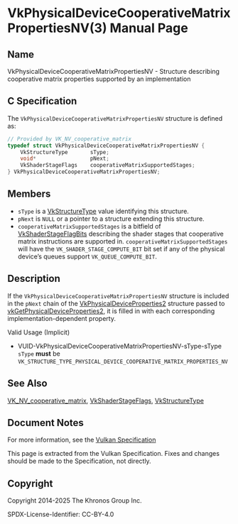 # VkPhysicalDeviceCooperativeMatrixPropertiesNV(3) Manual Page

## Name

VkPhysicalDeviceCooperativeMatrixPropertiesNV - Structure describing cooperative matrix properties supported by an implementation



## [](#_c_specification)C Specification

The `VkPhysicalDeviceCooperativeMatrixPropertiesNV` structure is defined as:

```c++
// Provided by VK_NV_cooperative_matrix
typedef struct VkPhysicalDeviceCooperativeMatrixPropertiesNV {
    VkStructureType       sType;
    void*                 pNext;
    VkShaderStageFlags    cooperativeMatrixSupportedStages;
} VkPhysicalDeviceCooperativeMatrixPropertiesNV;
```

## [](#_members)Members

- `sType` is a [VkStructureType](https://registry.khronos.org/vulkan/specs/latest/man/html/VkStructureType.html) value identifying this structure.
- `pNext` is `NULL` or a pointer to a structure extending this structure.
- []()`cooperativeMatrixSupportedStages` is a bitfield of [VkShaderStageFlagBits](https://registry.khronos.org/vulkan/specs/latest/man/html/VkShaderStageFlagBits.html) describing the shader stages that cooperative matrix instructions are supported in. `cooperativeMatrixSupportedStages` will have the `VK_SHADER_STAGE_COMPUTE_BIT` bit set if any of the physical device’s queues support `VK_QUEUE_COMPUTE_BIT`.

## [](#_description)Description

If the `VkPhysicalDeviceCooperativeMatrixPropertiesNV` structure is included in the `pNext` chain of the [VkPhysicalDeviceProperties2](https://registry.khronos.org/vulkan/specs/latest/man/html/VkPhysicalDeviceProperties2.html) structure passed to [vkGetPhysicalDeviceProperties2](https://registry.khronos.org/vulkan/specs/latest/man/html/vkGetPhysicalDeviceProperties2.html), it is filled in with each corresponding implementation-dependent property.

Valid Usage (Implicit)

- [](#VUID-VkPhysicalDeviceCooperativeMatrixPropertiesNV-sType-sType)VUID-VkPhysicalDeviceCooperativeMatrixPropertiesNV-sType-sType  
  `sType` **must** be `VK_STRUCTURE_TYPE_PHYSICAL_DEVICE_COOPERATIVE_MATRIX_PROPERTIES_NV`

## [](#_see_also)See Also

[VK\_NV\_cooperative\_matrix](https://registry.khronos.org/vulkan/specs/latest/man/html/VK_NV_cooperative_matrix.html), [VkShaderStageFlags](https://registry.khronos.org/vulkan/specs/latest/man/html/VkShaderStageFlags.html), [VkStructureType](https://registry.khronos.org/vulkan/specs/latest/man/html/VkStructureType.html)

## [](#_document_notes)Document Notes

For more information, see the [Vulkan Specification](https://registry.khronos.org/vulkan/specs/latest/html/vkspec.html#VkPhysicalDeviceCooperativeMatrixPropertiesNV)

This page is extracted from the Vulkan Specification. Fixes and changes should be made to the Specification, not directly.

## [](#_copyright)Copyright

Copyright 2014-2025 The Khronos Group Inc.

SPDX-License-Identifier: CC-BY-4.0